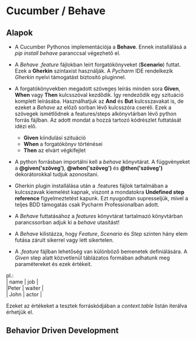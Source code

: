 
# Cucumber / Behave
## Alapok
- A Cucumber Pythonos implementációja a **Behave**.
Ennek installálásá a 
*pip install behave* paranccsal végezhető el.

- A *Behave* *.feature* fájlokban leírt forgatókönyveket (**Scenario**) futtat. Ezek a **Gherkin** szintaxist használják.
A *Pycharm* IDE rendelkezik *Gherkin* nyelvi támogatást biztosító pluginnel.

- A forgatókönyvekben megadott szöveges leírás minden sora **Given**, **When** vagy **Then** kulcsszóval kezdődik. Így rendeződik egy szituáció komplett leírásába. Használhatjuk az **And** és **But** kulcsszavakat is, de ezeket a *Behave* az előző sorban lévő kulcsszóra cseréli. Ezek a szövegek ismétlődnek a features/steps alkönyvtárban lévő python forrás fájlban. Az adott mondat a hozzá tartozó kódrészlet futtatását idézi elő.
  - **Given** kiindulási szituáció
  - **When** a forgatókönyv történései
  - **Then** az elvárt végkifejlet

- A python forrásban importálni kell a *behave* könyvtárat. A függvényeket a **@given('szöveg')**, **@when('szöveg')** és **@then('szöveg')** dekorátorokkal tudjuk azonosítani.

- Gherkin plugin installálása után a .features fájlok tartalmában a kulcsszavak kiemelést kapnak, viszont a mondatokra **Undefined step reference** figyelmeztetést kapunk. Ezt nyugodtan supresseljük, mivel a teljes BDD támogatás csak Pycharm Professionalban adott. 


- A *Behave* futtatásához a *features* könyvtárat tartalmazó könyvtárban parancssorban adjuk ki a *behave* utasítást!

- A *Behave* kilistázza, hogy *Feature*, *Scenario* és *Step* szinten hány elem futása zárult sikerrel vagy lett sikertelen.

- A *.feature* fájlban lehetőség van különböző bemenetek definiálására. A *Given* step alatt közvetlenül táblázatos formában adhatunk meg paramétereket és ezek értékeit.
 
pl.:   
| name | job    |   
|Peter | waiter |   
| John | actor  |

Ezeket az értékeket a tesztek forráskódjában a *context.table* listán iterálva érhetjük el.

## Behavior Driven Development
